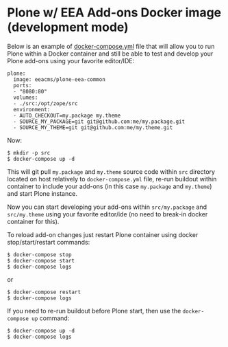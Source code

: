 # Plone w/ EEA Add-ons Docker image (development mode)

Below is an example of
[docker-compose.yml](https://github.com/eea/eea.docker.plone-eea-common/blob/master/develop/docker-compose.yml)
file that will allow you to run Plone within a Docker container and still
be able to test and develop your Plone add-ons using your favorite editor/IDE:

    plone:
      image: eeacms/plone-eea-common
      ports:
      - "8080:80"
      volumes:
      - ./src:/opt/zope/src
      environment:
      - AUTO_CHECKOUT=my.package my.theme
      - SOURCE_MY_PACKAGE=git git@github.com:me/my.package.git
      - SOURCE_MY_THEME=git git@github.com:me/my.theme.git


Now:

    $ mkdir -p src
    $ docker-compose up -d

This will git pull `my.package` and `my.theme` source code within `src` directory located on host
relatively to `docker-compose.yml` file, re-run buildout within container
to include your add-ons (in this case `my.package` and `my.theme`) and start Plone instance.

Now you can start developing your add-ons within `src/my.package` and `src/my.theme`
using your favorite editor/ide (no need to break-in docker container for this).

To reload add-on changes just restart Plone container using
docker stop/start/restart commands:

    $ docker-compose stop
    $ docker-compose start
    $ docker-compose logs

or

    $ docker-compose restart
    $ docker-compose logs

If you need to re-run buildout before Plone start,
then use the `docker-compose up` command:

    $ docker-compose up -d
    $ docker-compose logs
